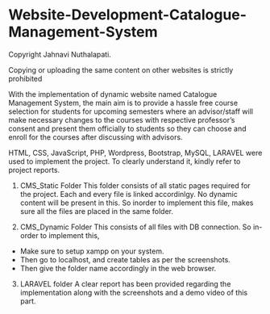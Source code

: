 # Website-Development-Catalogue-Management-System

Copyright Jahnavi Nuthalapati.

Copying or uploading the same content on other websites is strictly prohibited


With the implementation of dynamic website named Catalogue Management System, the main aim is to provide a hassle free course selection for students for upcoming semesters where an advisor/staff will make necessary changes to the courses with respective professor’s consent and present them officially to students so they can choose and enroll for the courses after discussing with advisors.

HTML, CSS, JavaScript, PHP, Wordpress, Bootstrap, MySQL, LARAVEL were used to implement the project. To clearly understand it, kindly refer to project reports.

1) CMS_Static Folder
This folder consists of all static pages required for the project. Each and every file is linked accordinlgy. No dynamic content will be present in this.
So inorder to implement this file, makes sure all the files are placed in the same folder.

2) CMS_Dynamic Folder
This consists of all files with DB connection. So in-order to implement this,
- Make sure to setup xampp on your system.
- Then go to localhost, and create tables as per the screenshots.
- Then give the folder name accordingly in the web browser.

3) LARAVEL folder
A clear report has been provided regarding the implementation along with the screenshots and a demo video of this part.
